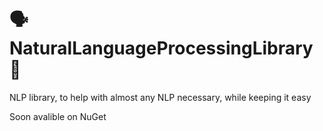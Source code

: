 # 🗣️ NaturalLanguageProcessingLibrary 💬
NLP library, to help with almost any NLP necessary, while keeping it easy


Soon avalible on NuGet
